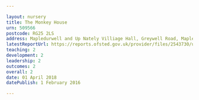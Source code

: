 ```yaml
---

layout: nursery
title: The Monkey House
urn: 509566
postcode: RG25 2LS
address: Mapledurwell and Up Nately Villiage Hall, Greywell Road, Mapledurwell, Basingstoke, Hampshire, RG25 2LS
latestReportUrl: https://reports.ofsted.gov.uk/provider/files/2543730/urn/509566.pdf
teaching: 2
development: 2
leadership: 2
outcomes: 2
overall: 2
date: 01 April 2018 
datePublish: 1 February 2016

---
```

